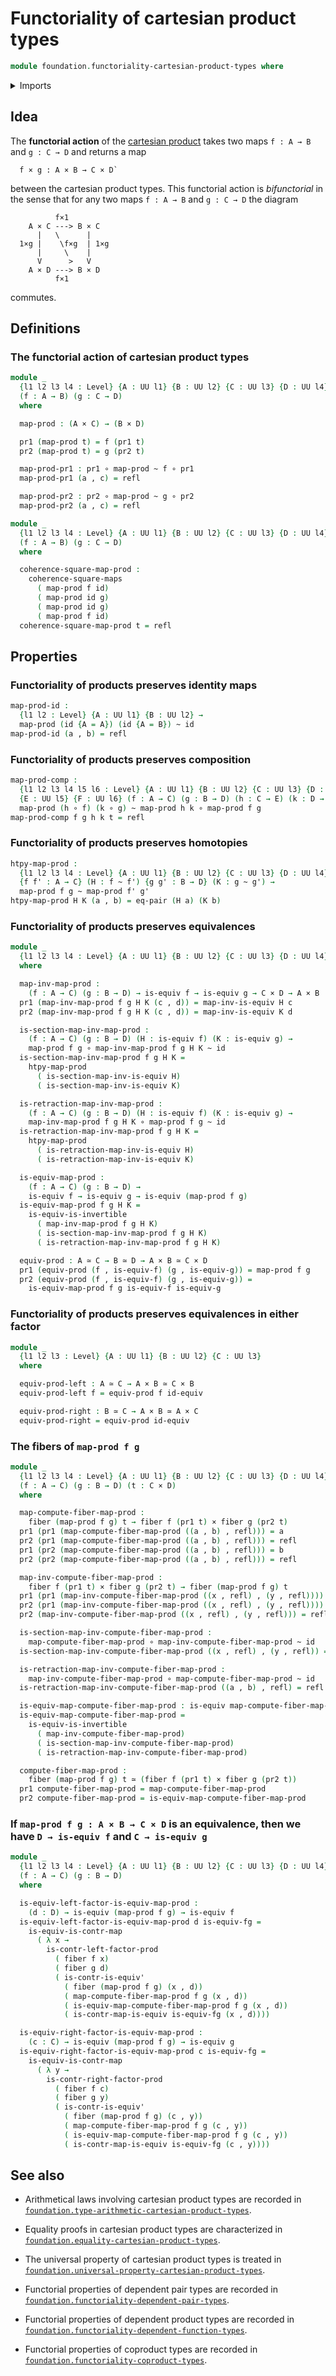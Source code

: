 # Functoriality of cartesian product types

```agda
module foundation.functoriality-cartesian-product-types where
```

<details><summary>Imports</summary>

```agda
open import foundation.dependent-pair-types
open import foundation.equality-cartesian-product-types
open import foundation.universe-levels

open import foundation-core.cartesian-product-types
open import foundation-core.commuting-squares-of-maps
open import foundation-core.contractible-maps
open import foundation-core.contractible-types
open import foundation-core.equivalences
open import foundation-core.fibers-of-maps
open import foundation-core.function-types
open import foundation-core.homotopies
open import foundation-core.identity-types
```

</details>

## Idea

The **functorial action** of the
[cartesian product](foundation-core.cartesian-product-types.md) takes two maps
`f : A → B` and `g : C → D` and returns a map

```text
  f × g : A × B → C × D`
```

between the cartesian product types. This functorial action is _bifunctorial_ in
the sense that for any two maps `f : A → B` and `g : C → D` the diagram

```text
          f×1
    A × C ---> B × C
      |   \      |
  1×g |    \f×g  | 1×g
      |     \    |
      V      >   V
    A × D ---> B × D
          f×1
```

commutes.

## Definitions

### The functorial action of cartesian product types

```agda
module _
  {l1 l2 l3 l4 : Level} {A : UU l1} {B : UU l2} {C : UU l3} {D : UU l4}
  (f : A → B) (g : C → D)
  where

  map-prod : (A × C) → (B × D)

  pr1 (map-prod t) = f (pr1 t)
  pr2 (map-prod t) = g (pr2 t)

  map-prod-pr1 : pr1 ∘ map-prod ~ f ∘ pr1
  map-prod-pr1 (a , c) = refl

  map-prod-pr2 : pr2 ∘ map-prod ~ g ∘ pr2
  map-prod-pr2 (a , c) = refl

module _
  {l1 l2 l3 l4 : Level} {A : UU l1} {B : UU l2} {C : UU l3} {D : UU l4}
  (f : A → B) (g : C → D)
  where

  coherence-square-map-prod :
    coherence-square-maps
      ( map-prod f id)
      ( map-prod id g)
      ( map-prod id g)
      ( map-prod f id)
  coherence-square-map-prod t = refl
```

## Properties

### Functoriality of products preserves identity maps

```agda
map-prod-id :
  {l1 l2 : Level} {A : UU l1} {B : UU l2} →
  map-prod (id {A = A}) (id {A = B}) ~ id
map-prod-id (a , b) = refl
```

### Functoriality of products preserves composition

```agda
map-prod-comp :
  {l1 l2 l3 l4 l5 l6 : Level} {A : UU l1} {B : UU l2} {C : UU l3} {D : UU l4}
  {E : UU l5} {F : UU l6} (f : A → C) (g : B → D) (h : C → E) (k : D → F) →
  map-prod (h ∘ f) (k ∘ g) ~ map-prod h k ∘ map-prod f g
map-prod-comp f g h k t = refl
```

### Functoriality of products preserves homotopies

```agda
htpy-map-prod :
  {l1 l2 l3 l4 : Level} {A : UU l1} {B : UU l2} {C : UU l3} {D : UU l4}
  {f f' : A → C} (H : f ~ f') {g g' : B → D} (K : g ~ g') →
  map-prod f g ~ map-prod f' g'
htpy-map-prod H K (a , b) = eq-pair (H a) (K b)
```

### Functoriality of products preserves equivalences

```agda
module _
  {l1 l2 l3 l4 : Level} {A : UU l1} {B : UU l2} {C : UU l3} {D : UU l4}
  where

  map-inv-map-prod :
    (f : A → C) (g : B → D) → is-equiv f → is-equiv g → C × D → A × B
  pr1 (map-inv-map-prod f g H K (c , d)) = map-inv-is-equiv H c
  pr2 (map-inv-map-prod f g H K (c , d)) = map-inv-is-equiv K d

  is-section-map-inv-map-prod :
    (f : A → C) (g : B → D) (H : is-equiv f) (K : is-equiv g) →
    map-prod f g ∘ map-inv-map-prod f g H K ~ id
  is-section-map-inv-map-prod f g H K =
    htpy-map-prod
      ( is-section-map-inv-is-equiv H)
      ( is-section-map-inv-is-equiv K)

  is-retraction-map-inv-map-prod :
    (f : A → C) (g : B → D) (H : is-equiv f) (K : is-equiv g) →
    map-inv-map-prod f g H K ∘ map-prod f g ~ id
  is-retraction-map-inv-map-prod f g H K =
    htpy-map-prod
      ( is-retraction-map-inv-is-equiv H)
      ( is-retraction-map-inv-is-equiv K)

  is-equiv-map-prod :
    (f : A → C) (g : B → D) →
    is-equiv f → is-equiv g → is-equiv (map-prod f g)
  is-equiv-map-prod f g H K =
    is-equiv-is-invertible
      ( map-inv-map-prod f g H K)
      ( is-section-map-inv-map-prod f g H K)
      ( is-retraction-map-inv-map-prod f g H K)

  equiv-prod : A ≃ C → B ≃ D → A × B ≃ C × D
  pr1 (equiv-prod (f , is-equiv-f) (g , is-equiv-g)) = map-prod f g
  pr2 (equiv-prod (f , is-equiv-f) (g , is-equiv-g)) =
    is-equiv-map-prod f g is-equiv-f is-equiv-g
```

### Functoriality of products preserves equivalences in either factor

```agda
module _
  {l1 l2 l3 : Level} {A : UU l1} {B : UU l2} {C : UU l3}
  where

  equiv-prod-left : A ≃ C → A × B ≃ C × B
  equiv-prod-left f = equiv-prod f id-equiv

  equiv-prod-right : B ≃ C → A × B ≃ A × C
  equiv-prod-right = equiv-prod id-equiv
```

### The fibers of `map-prod f g`

```agda
module _
  {l1 l2 l3 l4 : Level} {A : UU l1} {B : UU l2} {C : UU l3} {D : UU l4}
  (f : A → C) (g : B → D) (t : C × D)
  where

  map-compute-fiber-map-prod :
    fiber (map-prod f g) t → fiber f (pr1 t) × fiber g (pr2 t)
  pr1 (pr1 (map-compute-fiber-map-prod ((a , b) , refl))) = a
  pr2 (pr1 (map-compute-fiber-map-prod ((a , b) , refl))) = refl
  pr1 (pr2 (map-compute-fiber-map-prod ((a , b) , refl))) = b
  pr2 (pr2 (map-compute-fiber-map-prod ((a , b) , refl))) = refl

  map-inv-compute-fiber-map-prod :
    fiber f (pr1 t) × fiber g (pr2 t) → fiber (map-prod f g) t
  pr1 (pr1 (map-inv-compute-fiber-map-prod ((x , refl) , (y , refl)))) = x
  pr2 (pr1 (map-inv-compute-fiber-map-prod ((x , refl) , (y , refl)))) = y
  pr2 (map-inv-compute-fiber-map-prod ((x , refl) , (y , refl))) = refl

  is-section-map-inv-compute-fiber-map-prod :
    map-compute-fiber-map-prod ∘ map-inv-compute-fiber-map-prod ~ id
  is-section-map-inv-compute-fiber-map-prod ((x , refl) , (y , refl)) = refl

  is-retraction-map-inv-compute-fiber-map-prod :
    map-inv-compute-fiber-map-prod ∘ map-compute-fiber-map-prod ~ id
  is-retraction-map-inv-compute-fiber-map-prod ((a , b) , refl) = refl

  is-equiv-map-compute-fiber-map-prod : is-equiv map-compute-fiber-map-prod
  is-equiv-map-compute-fiber-map-prod =
    is-equiv-is-invertible
      ( map-inv-compute-fiber-map-prod)
      ( is-section-map-inv-compute-fiber-map-prod)
      ( is-retraction-map-inv-compute-fiber-map-prod)

  compute-fiber-map-prod :
    fiber (map-prod f g) t ≃ (fiber f (pr1 t) × fiber g (pr2 t))
  pr1 compute-fiber-map-prod = map-compute-fiber-map-prod
  pr2 compute-fiber-map-prod = is-equiv-map-compute-fiber-map-prod
```

### If `map-prod f g : A × B → C × D` is an equivalence, then we have `D → is-equiv f` and `C → is-equiv g`

```agda
module _
  {l1 l2 l3 l4 : Level} {A : UU l1} {B : UU l2} {C : UU l3} {D : UU l4}
  (f : A → C) (g : B → D)
  where

  is-equiv-left-factor-is-equiv-map-prod :
    (d : D) → is-equiv (map-prod f g) → is-equiv f
  is-equiv-left-factor-is-equiv-map-prod d is-equiv-fg =
    is-equiv-is-contr-map
      ( λ x →
        is-contr-left-factor-prod
          ( fiber f x)
          ( fiber g d)
          ( is-contr-is-equiv'
            ( fiber (map-prod f g) (x , d))
            ( map-compute-fiber-map-prod f g (x , d))
            ( is-equiv-map-compute-fiber-map-prod f g (x , d))
            ( is-contr-map-is-equiv is-equiv-fg (x , d))))

  is-equiv-right-factor-is-equiv-map-prod :
    (c : C) → is-equiv (map-prod f g) → is-equiv g
  is-equiv-right-factor-is-equiv-map-prod c is-equiv-fg =
    is-equiv-is-contr-map
      ( λ y →
        is-contr-right-factor-prod
          ( fiber f c)
          ( fiber g y)
          ( is-contr-is-equiv'
            ( fiber (map-prod f g) (c , y))
            ( map-compute-fiber-map-prod f g (c , y))
            ( is-equiv-map-compute-fiber-map-prod f g (c , y))
            ( is-contr-map-is-equiv is-equiv-fg (c , y))))
```

## See also

- Arithmetical laws involving cartesian product types are recorded in
  [`foundation.type-arithmetic-cartesian-product-types`](foundation.type-arithmetic-cartesian-product-types.md).
- Equality proofs in cartesian product types are characterized in
  [`foundation.equality-cartesian-product-types`](foundation.equality-cartesian-product-types.md).
- The universal property of cartesian product types is treated in
  [`foundation.universal-property-cartesian-product-types`](foundation.universal-property-cartesian-product-types.md).

- Functorial properties of dependent pair types are recorded in
  [`foundation.functoriality-dependent-pair-types`](foundation.functoriality-dependent-pair-types.md).
- Functorial properties of dependent product types are recorded in
  [`foundation.functoriality-dependent-function-types`](foundation.functoriality-dependent-function-types.md).
- Functorial properties of coproduct types are recorded in
  [`foundation.functoriality-coproduct-types`](foundation.functoriality-coproduct-types.md).
